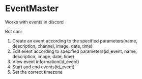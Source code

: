 # EventMaster
Works with events in discord

Bot can:
  1. Create an event according to the specified parameters(name, description, channel, image, date, time)
  2. Edit event according to specified parameters(id_event, name, description, image, date, time)
  3. View event information(id_event)
  4. Start and end events(id_event)
  5. Set the correct timezone
